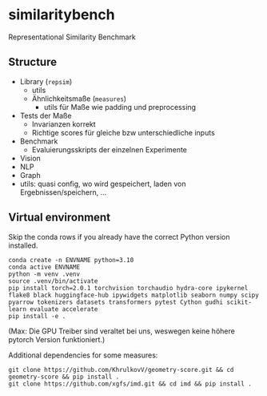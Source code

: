 # similaritybench
Representational Similarity Benchmark


## Structure

- Library (`repsim`)
  - utils
  - Ähnlichkeitsmaße (`measures`)
    - utils für Maße wie padding und preprocessing
- Tests der Maße
  - Invarianzen korrekt
  - Richtige scores für gleiche bzw unterschiedliche inputs
- Benchmark
  - Evaluierungsskripts der einzelnen Experimente
- Vision
- NLP
- Graph
- utils: quasi config, wo wird gespeichert, laden von Ergebnissen/speichern, ...


## Virtual environment
Skip the conda rows if you already have the correct Python version installed.
```shell
conda create -n ENVNAME python=3.10
conda active ENVNAME
python -m venv .venv
source .venv/bin/activate
pip install torch=2.0.1 torchvision torchaudio hydra-core ipykernel flake8 black huggingface-hub ipywidgets matplotlib seaborn numpy scipy pyarrow tokenizers datasets transformers pytest Cython gudhi scikit-learn evaluate accelerate
pip install -e .
```

(Max: Die GPU Treiber sind veraltet bei uns, weswegen keine höhere pytorch Version funktioniert.)

Additional dependencies for some measures:
```shell
git clone https://github.com/KhrulkovV/geometry-score.git && cd geometry-score && pip install .
git clone https://github.com/xgfs/imd.git && cd imd && pip install .
```
